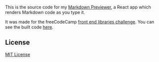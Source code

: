 This is the source code for my [Markdown Previewer](https://edkerforne.github.io/markdown-previewer/), a React app which renders Markdown code as you type it.

It was made for the freeCodeCamp [front end libraries challenge](https://www.freecodecamp.org/learn/front-end-libraries/front-end-libraries-projects/build-a-markdown-previewer). You can see the built code [here](https://github.com/edkerforne/markdown-previewer/tree/gh-pages).

## License

[MIT License](https://github.com/edkerforne/markdown-previewer/blob/master/LICENSE.md)
